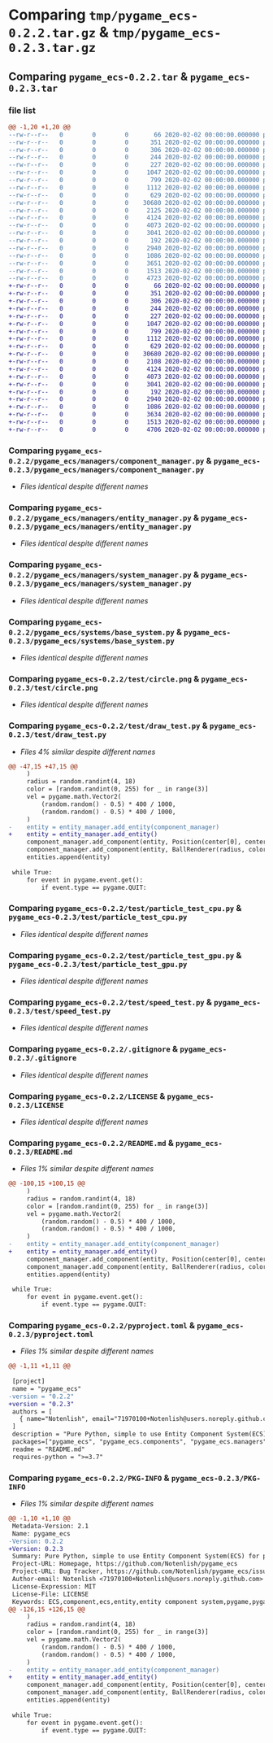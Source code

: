# Comparing `tmp/pygame_ecs-0.2.2.tar.gz` & `tmp/pygame_ecs-0.2.3.tar.gz`

## Comparing `pygame_ecs-0.2.2.tar` & `pygame_ecs-0.2.3.tar`

### file list

```diff
@@ -1,20 +1,20 @@
--rw-r--r--   0        0        0       66 2020-02-02 00:00:00.000000 pygame_ecs-0.2.2/.gitattributes
--rw-r--r--   0        0        0      351 2020-02-02 00:00:00.000000 pygame_ecs-0.2.2/pygame_ecs/__init__.py
--rw-r--r--   0        0        0      306 2020-02-02 00:00:00.000000 pygame_ecs-0.2.2/pygame_ecs/entity.py
--rw-r--r--   0        0        0      244 2020-02-02 00:00:00.000000 pygame_ecs-0.2.2/pygame_ecs/exceptions.py
--rw-r--r--   0        0        0      227 2020-02-02 00:00:00.000000 pygame_ecs-0.2.2/pygame_ecs/components/base_component.py
--rw-r--r--   0        0        0     1047 2020-02-02 00:00:00.000000 pygame_ecs-0.2.2/pygame_ecs/managers/component_manager.py
--rw-r--r--   0        0        0      799 2020-02-02 00:00:00.000000 pygame_ecs-0.2.2/pygame_ecs/managers/entity_manager.py
--rw-r--r--   0        0        0     1112 2020-02-02 00:00:00.000000 pygame_ecs-0.2.2/pygame_ecs/managers/system_manager.py
--rw-r--r--   0        0        0      629 2020-02-02 00:00:00.000000 pygame_ecs-0.2.2/pygame_ecs/systems/base_system.py
--rw-r--r--   0        0        0    30680 2020-02-02 00:00:00.000000 pygame_ecs-0.2.2/test/circle.png
--rw-r--r--   0        0        0     2125 2020-02-02 00:00:00.000000 pygame_ecs-0.2.2/test/draw_test.py
--rw-r--r--   0        0        0     4124 2020-02-02 00:00:00.000000 pygame_ecs-0.2.2/test/particle_test_cpu.py
--rw-r--r--   0        0        0     4073 2020-02-02 00:00:00.000000 pygame_ecs-0.2.2/test/particle_test_gpu.py
--rw-r--r--   0        0        0     3041 2020-02-02 00:00:00.000000 pygame_ecs-0.2.2/test/speed_test.py
--rw-r--r--   0        0        0      192 2020-02-02 00:00:00.000000 pygame_ecs-0.2.2/test/tester.py
--rw-r--r--   0        0        0     2940 2020-02-02 00:00:00.000000 pygame_ecs-0.2.2/.gitignore
--rw-r--r--   0        0        0     1086 2020-02-02 00:00:00.000000 pygame_ecs-0.2.2/LICENSE
--rw-r--r--   0        0        0     3651 2020-02-02 00:00:00.000000 pygame_ecs-0.2.2/README.md
--rw-r--r--   0        0        0     1513 2020-02-02 00:00:00.000000 pygame_ecs-0.2.2/pyproject.toml
--rw-r--r--   0        0        0     4723 2020-02-02 00:00:00.000000 pygame_ecs-0.2.2/PKG-INFO
+-rw-r--r--   0        0        0       66 2020-02-02 00:00:00.000000 pygame_ecs-0.2.3/.gitattributes
+-rw-r--r--   0        0        0      351 2020-02-02 00:00:00.000000 pygame_ecs-0.2.3/pygame_ecs/__init__.py
+-rw-r--r--   0        0        0      306 2020-02-02 00:00:00.000000 pygame_ecs-0.2.3/pygame_ecs/entity.py
+-rw-r--r--   0        0        0      244 2020-02-02 00:00:00.000000 pygame_ecs-0.2.3/pygame_ecs/exceptions.py
+-rw-r--r--   0        0        0      227 2020-02-02 00:00:00.000000 pygame_ecs-0.2.3/pygame_ecs/components/base_component.py
+-rw-r--r--   0        0        0     1047 2020-02-02 00:00:00.000000 pygame_ecs-0.2.3/pygame_ecs/managers/component_manager.py
+-rw-r--r--   0        0        0      799 2020-02-02 00:00:00.000000 pygame_ecs-0.2.3/pygame_ecs/managers/entity_manager.py
+-rw-r--r--   0        0        0     1112 2020-02-02 00:00:00.000000 pygame_ecs-0.2.3/pygame_ecs/managers/system_manager.py
+-rw-r--r--   0        0        0      629 2020-02-02 00:00:00.000000 pygame_ecs-0.2.3/pygame_ecs/systems/base_system.py
+-rw-r--r--   0        0        0    30680 2020-02-02 00:00:00.000000 pygame_ecs-0.2.3/test/circle.png
+-rw-r--r--   0        0        0     2108 2020-02-02 00:00:00.000000 pygame_ecs-0.2.3/test/draw_test.py
+-rw-r--r--   0        0        0     4124 2020-02-02 00:00:00.000000 pygame_ecs-0.2.3/test/particle_test_cpu.py
+-rw-r--r--   0        0        0     4073 2020-02-02 00:00:00.000000 pygame_ecs-0.2.3/test/particle_test_gpu.py
+-rw-r--r--   0        0        0     3041 2020-02-02 00:00:00.000000 pygame_ecs-0.2.3/test/speed_test.py
+-rw-r--r--   0        0        0      192 2020-02-02 00:00:00.000000 pygame_ecs-0.2.3/test/tester.py
+-rw-r--r--   0        0        0     2940 2020-02-02 00:00:00.000000 pygame_ecs-0.2.3/.gitignore
+-rw-r--r--   0        0        0     1086 2020-02-02 00:00:00.000000 pygame_ecs-0.2.3/LICENSE
+-rw-r--r--   0        0        0     3634 2020-02-02 00:00:00.000000 pygame_ecs-0.2.3/README.md
+-rw-r--r--   0        0        0     1513 2020-02-02 00:00:00.000000 pygame_ecs-0.2.3/pyproject.toml
+-rw-r--r--   0        0        0     4706 2020-02-02 00:00:00.000000 pygame_ecs-0.2.3/PKG-INFO
```

### Comparing `pygame_ecs-0.2.2/pygame_ecs/managers/component_manager.py` & `pygame_ecs-0.2.3/pygame_ecs/managers/component_manager.py`

 * *Files identical despite different names*

### Comparing `pygame_ecs-0.2.2/pygame_ecs/managers/entity_manager.py` & `pygame_ecs-0.2.3/pygame_ecs/managers/entity_manager.py`

 * *Files identical despite different names*

### Comparing `pygame_ecs-0.2.2/pygame_ecs/managers/system_manager.py` & `pygame_ecs-0.2.3/pygame_ecs/managers/system_manager.py`

 * *Files identical despite different names*

### Comparing `pygame_ecs-0.2.2/pygame_ecs/systems/base_system.py` & `pygame_ecs-0.2.3/pygame_ecs/systems/base_system.py`

 * *Files identical despite different names*

### Comparing `pygame_ecs-0.2.2/test/circle.png` & `pygame_ecs-0.2.3/test/circle.png`

 * *Files identical despite different names*

### Comparing `pygame_ecs-0.2.2/test/draw_test.py` & `pygame_ecs-0.2.3/test/draw_test.py`

 * *Files 4% similar despite different names*

```diff
@@ -47,15 +47,15 @@
     )
     radius = random.randint(4, 18)
     color = [random.randint(0, 255) for _ in range(3)]
     vel = pygame.math.Vector2(
         (random.random() - 0.5) * 400 / 1000,
         (random.random() - 0.5) * 400 / 1000,
     )
-    entity = entity_manager.add_entity(component_manager)
+    entity = entity_manager.add_entity()
     component_manager.add_component(entity, Position(center[0], center[1]))
     component_manager.add_component(entity, BallRenderer(radius, color))
     entities.append(entity)
 
 while True:
     for event in pygame.event.get():
         if event.type == pygame.QUIT:
```

### Comparing `pygame_ecs-0.2.2/test/particle_test_cpu.py` & `pygame_ecs-0.2.3/test/particle_test_cpu.py`

 * *Files identical despite different names*

### Comparing `pygame_ecs-0.2.2/test/particle_test_gpu.py` & `pygame_ecs-0.2.3/test/particle_test_gpu.py`

 * *Files identical despite different names*

### Comparing `pygame_ecs-0.2.2/test/speed_test.py` & `pygame_ecs-0.2.3/test/speed_test.py`

 * *Files identical despite different names*

### Comparing `pygame_ecs-0.2.2/.gitignore` & `pygame_ecs-0.2.3/.gitignore`

 * *Files identical despite different names*

### Comparing `pygame_ecs-0.2.2/LICENSE` & `pygame_ecs-0.2.3/LICENSE`

 * *Files identical despite different names*

### Comparing `pygame_ecs-0.2.2/README.md` & `pygame_ecs-0.2.3/README.md`

 * *Files 1% similar despite different names*

```diff
@@ -100,15 +100,15 @@
     )
     radius = random.randint(4, 18)
     color = [random.randint(0, 255) for _ in range(3)]
     vel = pygame.math.Vector2(
         (random.random() - 0.5) * 400 / 1000,
         (random.random() - 0.5) * 400 / 1000,
     )
-    entity = entity_manager.add_entity(component_manager)
+    entity = entity_manager.add_entity()
     component_manager.add_component(entity, Position(center[0], center[1]))
     component_manager.add_component(entity, BallRenderer(radius, color))
     entities.append(entity)
 
 while True:
     for event in pygame.event.get():
         if event.type == pygame.QUIT:
```

### Comparing `pygame_ecs-0.2.2/pyproject.toml` & `pygame_ecs-0.2.3/pyproject.toml`

 * *Files 1% similar despite different names*

```diff
@@ -1,11 +1,11 @@
 
 [project]
 name = "pygame_ecs"
-version = "0.2.2"
+version = "0.2.3"
 authors = [
   { name="Notenlish", email="71970100+Notenlish@users.noreply.github.com" },
 ]
 description = "Pure Python, simple to use Entity Component System(ECS) for pygame"
 packages=["pygame_ecs", "pygame_ecs.components", "pygame_ecs.managers", "pygame_ecs.systems"]
 readme = "README.md"
 requires-python = ">=3.7"
```

### Comparing `pygame_ecs-0.2.2/PKG-INFO` & `pygame_ecs-0.2.3/PKG-INFO`

 * *Files 1% similar despite different names*

```diff
@@ -1,10 +1,10 @@
 Metadata-Version: 2.1
 Name: pygame_ecs
-Version: 0.2.2
+Version: 0.2.3
 Summary: Pure Python, simple to use Entity Component System(ECS) for pygame
 Project-URL: Homepage, https://github.com/Notenlish/pygame_ecs
 Project-URL: Bug Tracker, https://github.com/Notenlish/pygame_ecs/issues
 Author-email: Notenlish <71970100+Notenlish@users.noreply.github.com>
 License-Expression: MIT
 License-File: LICENSE
 Keywords: ECS,component,ecs,entity,entity component system,pygame,pygame-ce,pygame_ecs,system
@@ -126,15 +126,15 @@
     )
     radius = random.randint(4, 18)
     color = [random.randint(0, 255) for _ in range(3)]
     vel = pygame.math.Vector2(
         (random.random() - 0.5) * 400 / 1000,
         (random.random() - 0.5) * 400 / 1000,
     )
-    entity = entity_manager.add_entity(component_manager)
+    entity = entity_manager.add_entity()
     component_manager.add_component(entity, Position(center[0], center[1]))
     component_manager.add_component(entity, BallRenderer(radius, color))
     entities.append(entity)
 
 while True:
     for event in pygame.event.get():
         if event.type == pygame.QUIT:
```

